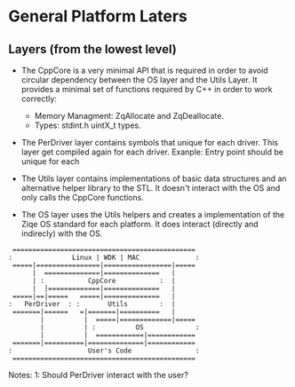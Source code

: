 # General Platform Laters
## Layers (from the lowest level)
* The CppCore is a very minimal API that is required in order to avoid circular
  dependency between the OS layer and the Utils Layer. It provides a minimal set
  of functions required by C++ in order to work correctly:
    * Memory Managment: ZqAllocate and ZqDeallocate.
    * Types: stdint.h uintX_t types.

* The PerDriver layer contains symbols that unique for each driver. This layer
  get compiled again for each driver.
  Exanple: Entry point should be unique for each

* The Utils layer contains implementations of basic data structures and an
  alternative helper library to the STL. It doesn't interact with the OS
  and only calls the CppCore functions.

* The OS layer uses the Utils helpers and creates a implementation of the
  Ziqe OS standard for each platform. It does interact (directly and indirecly)
  with the OS.

```
 ==============================================
:               Linux | WDK | MAC              :
 =====|================|=================|=====
      |  ==============|==============   |
      | :           CppCore           :  |
      |  |=============|==============   |
 =====|==|=====   =====|==============   |
:   PerDriver  : :       Utils        :  |
 =======|======   =|=======|==========   |
        |          |  =====|=============|=====
        |          | :          OS             :
        |          |  ============|============
 =======|==========|==============|============
:                   User's Code                :
 ==============================================
```

Notes:
    1: Should PerDriver interact with the user?

